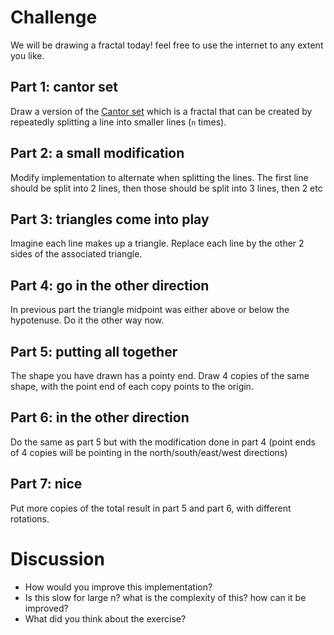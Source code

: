 # Challenge

We will be drawing a fractal today! feel free to use the internet to any extent you like. 

## Part 1: cantor set

Draw a version of the [Cantor set](https://en.wikipedia.org/wiki/Cantor_set) which is a fractal that can be created by repeatedly splitting a line into smaller lines (`n` times).

## Part 2: a small modification

Modify implementation to alternate when splitting the lines. The first line should be split into 2 lines, then those should be split into 3 lines, then 2 etc

## Part 3: triangles come into play

Imagine each line makes up a triangle. Replace each line by the other 2 sides of the associated triangle.

## Part 4: go in the other direction

In previous part the triangle midpoint was either above or below the hypotenuse. Do it the other way now.

## Part 5: putting all together
The shape you have drawn has a pointy end. Draw 4 copies of the same shape, with the point end of each copy points to the origin.

## Part 6: in the other direction
Do the same as part 5 but with the modification done in part 4 (point ends of 4 copies will be pointing in the north/south/east/west directions)

## Part 7: nice
Put more copies of the total result in part 5 and part 6, with different rotations.


# Discussion
- How would you improve this implementation?
- Is this slow for large n? what is the complexity of this? how can it be improved?
- What did you think about the exercise?